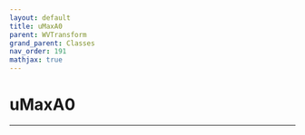 ```yaml
---
layout: default
title: uMaxA0
parent: WVTransform
grand_parent: Classes
nav_order: 191
mathjax: true
---
```


#  uMaxA0




---

